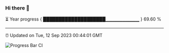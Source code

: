 ### Hi there 👋

⏳ Year progress { ████████████████████▁▁▁▁▁▁▁▁▁▁ } 69.60 %

---

⏰ Updated on Tue, 12 Sep 2023 00:44:01 GMT

![Progress Bar CI](https://github.com/liununu/liununu/workflows/Progress%20Bar%20CI/badge.svg)

